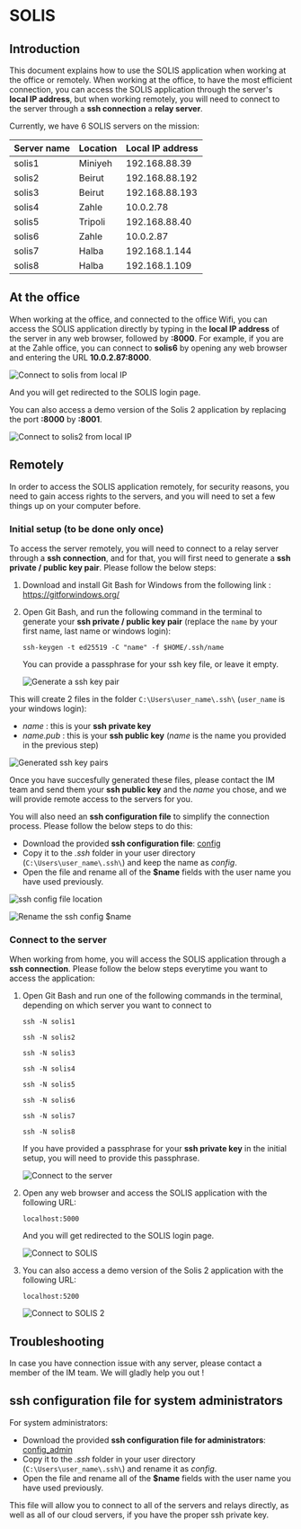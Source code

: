 # SOLIS

## Introduction

This document explains how to use the SOLIS application when working at the office or remotely.
When working at the office, to have the most efficient connection, you can access the SOLIS application through the server's **local IP address**, but when working remotely, you will need to connect to the server through a **ssh connection** a **relay server**.

Currently, we have 6 SOLIS servers on the mission:

| Server name | Location | Local IP address |
| ----------- | -------- | ---------------- |
| solis1      | Miniyeh  | 192.168.88.39    |
| solis2      | Beirut   | 192.168.88.192   |
| solis3      | Beirut   | 192.168.88.193   |
| solis4      | Zahle    | 10.0.2.78        |
| solis5      | Tripoli  | 192.168.88.40    |
| solis6      | Zahle    | 10.0.2.87        |
| solis7      | Halba    | 192.168.1.144    |
| solis8      | Halba    | 192.168.1.109    |

## At the office

When working at the office, and connected to the office Wifi, you can access the SOLIS application directly by typing in the **local IP address** of the server in any web browser, followed by **:8000**.
For example, if you are at the Zahle office, you can connect to **solis6** by opening any web browser and entering the URL **10.0.2.87:8000**.

![Connect to solis from local IP](connect_to_solis_1.png "Connect to solis from local IP")

And you will get redirected to the SOLIS login page.

You can also access a demo version of the Solis 2 application by replacing the port **:8000** by **:8001**.

![Connect to solis2 from local IP](connect_to_solis_1_1.png "Connect to solis2 from local IP")

## Remotely

In order to access the SOLIS application remotely, for security reasons, you need to gain access rights to the servers, and you will need to set a few things up on your computer before.

### Initial setup (to be done only once)

To access the server remotely, you will need to connect to a relay server through a **ssh connection**, and for that, you will first need to generate a **ssh private / public key pair**.
Please follow the below steps:

1. Download and install Git Bash for Windows from the following link : <https://gitforwindows.org/>
2. Open Git Bash, and run the following command in the terminal to generate your **ssh private / public key pair** (replace the `name` by your first name, last name or windows login):

   `ssh-keygen -t ed25519 -C "name" -f $HOME/.ssh/name`

   You can provide a passphrase for your ssh key file, or leave it empty.

   ![Generate a ssh key pair](connect_to_solis_2.png "Generate a ssh key pair")

This will create 2 files in the folder `C:\Users\user_name\.ssh\` (`user_name` is your windows login):

- _name_ : this is your **ssh private key**
- _name.pub_ : this is your **ssh public key**
  (_name_ is the name you provided in the previous step)

![Generated ssh key pairs](connect_to_solis_3.png "Generated ssh key pairs")

Once you have succesfully generated these files, please contact the IM team and send them your **ssh public key** and the _name_ you chose, and we will provide remote access to the servers for you.

You will also need an **ssh configuration file** to simplify the connection process. Please follow the below steps to do this:

- Download the provided **ssh configuration file**: [config](config)
- Copy it to the _.ssh_ folder in your user directory (`C:\Users\user_name\.ssh\`) and keep the name as _config_.
- Open the file and rename all of the **$name** fields with the user name you have used previously.

![ssh config file location](connect_to_solis_3_1.png "ssh config file location")

![Rename the ssh config $name](connect_to_solis_3_2.png "Rename the ssh config $name")

### Connect to the server

When working from home, you will access the SOLIS application through a **ssh connection**. Please follow the below steps everytime you want to access the application:

1. Open Git Bash and run one of the following commands in the terminal, depending on which server you want to connect to

   `ssh -N solis1`

   `ssh -N solis2`

   `ssh -N solis3`

   `ssh -N solis4`

   `ssh -N solis5`

   `ssh -N solis6`
   
   `ssh -N solis7`
   
   `ssh -N solis8`

   If you have provided a passphrase for your **ssh private key** in the initial setup, you will need to provide this passphrase.

   ![Connect to the server](connect_to_solis_4.png "Connect to the server")

2. Open any web browser and access the SOLIS application with the following URL:

   `localhost:5000`

   And you will get redirected to the SOLIS login page.

   ![Connect to SOLIS](connect_to_solis_5.png "Connect to SOLIS")

3. You can also access a demo version of the Solis 2 application with the following URL:

   `localhost:5200`

   ![Connect to SOLIS 2](connect_to_solis_5_1.png "Connect to SOLIS 2")

## Troubleshooting

In case you have connection issue with any server, please contact a member of the IM team. We will gladly help you out !

## ssh configuration file for system administrators

For system administrators:

- Download the provided **ssh configuration file for administrators**: [config_admin](config_admin)
- Copy it to the _.ssh_ folder in your user directory (`C:\Users\user_name\.ssh\`) and rename it as _config_.
- Open the file and rename all of the **$name** fields with the user name you have used previously.

This file will allow you to connect to all of the servers and relays directly, as well as all of our cloud servers, if you have the proper ssh private key.
